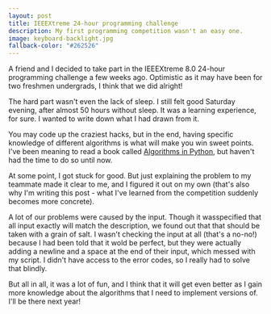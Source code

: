 ```yaml
---
layout: post
title: IEEEXtreme 24-hour programming challenge
description: My first programming competition wasn't an easy one.
image: keyboard-backlight.jpg
fallback-color: "#262526"
---
```


A friend and I decided to take part in the IEEEXtreme 8.0 24-hour programming challenge a few weeks ago. Optimistic as it may have been for two freshmen undergrads, I think that we did alright!

The hard part wasn't even the lack of sleep. I still felt good Saturday evening, after almost 50 hours without sleep. It was a learning experience, for sure. I wanted to write down what I had drawn from it.

You may code up the craziest hacks, but in the end, having specific knowledge of different algorithms is what will make you win sweet points. I've been meaning to read a book called [Algorithms in Python](http://www.astro.sunysb.edu/steinkirch/reviews/algorithms_in_python.pdf), but haven't had the time to do so until now.

At some point, I got stuck for good. But just explaining the problem to my teammate made it clear to me, and I figured it out on my own (that's also why I'm writing this post - what I've learned from the competition suddenly becomes more concrete).

A lot of our problems were caused by the input. Though it wasspecified that all input exactly will match the description, we found out that that should be taken with a grain of salt. I wasn't checking the input at all (that's a no-no!) because I had been told that it wold be perfect, but they were actually adding a newline and a space at the end of their input, which messed with my script. I didn't have access to the error codes, so I really had to solve that blindly.

But all in all, it was a lot of fun, and I think that it will get even better as I gain more knowledge about the algorithms that I need to implement versions of. I'll be there next year!